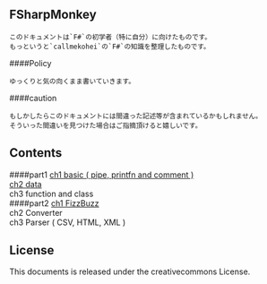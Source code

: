 FSharpMonkey
---
```
このドキュメントは`F#`の初学者（特に自分）に向けたものです。  
もっというと`callmekohei`の`F#`の知識を整理したものです。
```

####Policy
```
ゆっくりと気の向くまま書いていきます。
```

####caution
```
もしかしたらこのドキュメントには間違った記述等が含まれているかもしれません。  
そういった間違いを見つけた場合はご指摘頂けると嬉しいです。
```

Contents
---
####part1
[ch1 basic ( pipe, printfn and comment )](./part1/ch1_Basic3.md)  
[ch2 data](./part1/ch2_data.md)  
ch3 function and class  
####part2
[ch1 FizzBuzz](./part2/ch1_FizzBuzz.md)  
ch2 Converter  
ch3 Parser ( CSV, HTML, XML )  

License
---
This documents is released under the creativecommons License.
